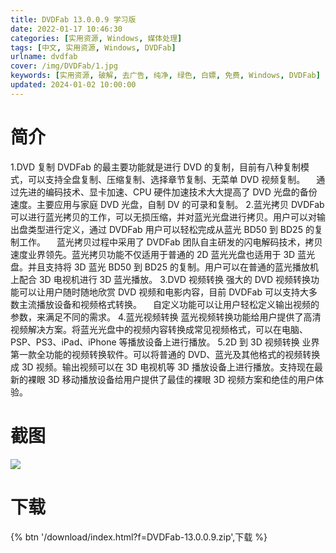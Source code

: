 ```yaml
---
title: DVDFab 13.0.0.9 学习版
date: 2022-01-17 10:46:30
categories: [实用资源, Windows, 媒体处理]
tags: [中文, 实用资源, Windows, DVDFab]
urlname: dvdfab
cover: /img/DVDFab/1.jpg
keywords: [实用资源, 破解, 去广告, 纯净, 绿色, 白嫖, 免费, Windows, DVDFab]
updated: 2024-01-02 10:00:00
---
```


# 简介

1.DVD 复制
DVDFab 的最主要功能就是进行 DVD 的复制，目前有八种复制模式，可以支持全盘复制、压缩复制、选择章节复制、无菜单 DVD 视频复制。 　通过先进的编码技术、显卡加速、CPU 硬件加速技术大大提高了 DVD 光盘的备份速度。主要应用与家庭 DVD 光盘，自制 DV 的可录和复制。 2.蓝光拷贝
DVDFab 可以进行蓝光拷贝的工作，可以无损压缩，并对蓝光光盘进行拷贝。用户可以对输出盘类型进行定义，通过 DVDFab 用户可以轻松完成从蓝光 BD50 到 BD25 的复制工作。 　蓝光拷贝过程中采用了 DVDFab 团队自主研发的闪电解码技术，拷贝速度业界领先。蓝光拷贝功能不仅适用于普通的 2D 蓝光光盘也适用于 3D 蓝光盘。并且支持将 3D 蓝光 BD50 到 BD25 的复制。用户可以在普通的蓝光播放机上配合 3D 电视机进行 3D 蓝光播放。
3.DVD 视频转换
强大的 DVD 视频转换功能可以让用户随时随地欣赏 DVD 视频和电影内容，目前 DVDFab 可以支持大多数主流播放设备和视频格式转换。 　自定义功能可以让用户轻松定义输出视频的参数，来满足不同的需求。 4.蓝光视频转换
蓝光视频转换功能给用户提供了高清视频解决方案。将蓝光光盘中的视频内容转换成常见视频格式，可以在电脑、PSP、PS3、iPad、iPhone 等播放设备上进行播放。
5.2D 到 3D 视频转换
业界第一款全功能的视频转换软件。可以将普通的 DVD、蓝光及其他格式的视频转换成 3D 视频。输出视频可以在 3D 电视机等 3D 播放设备上进行播放。支持现在最新的裸眼 3D 移动播放设备给用户提供了最佳的裸眼 3D 视频方案和绝佳的用户体验。

# 截图

![](/img/DVDFab/2.jpg)

# 下载

{% btn '/download/index.html?f=DVDFab-13.0.0.9.zip',下载 %}
